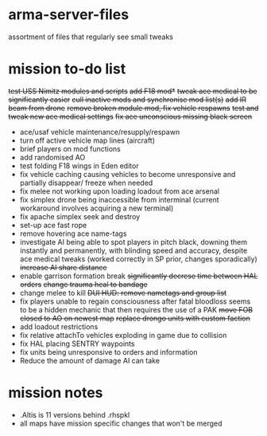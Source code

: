 # arma-server-files
 assortment of files that regularly see small tweaks

# mission to-do list
~~test USS Nimitz modules and scripts~~
~~add F18 mod*~~
~~tweak ace medical to be significantly easier~~
~~cull inactive mods and synchronise mod list(s)~~
~~add IR beam from drone~~
~~remove broken module mod, fix vehicle respawns~~
~~test and tweak new ace medical settings~~
~~fix ace unconscious missing black screen~~
- ace/usaf vehicle maintenance/resupply/respawn
- turn off active vehicle map lines (aircraft)
- brief players on mod functions
- add randomised AO
- test folding F18 wings in Eden editor
- fix vehicle caching causing vehicles to become unresponsive and partially disappear/ freeze when needed
- fix melee not working upon loading loadout from ace arsenal
- fix simplex drone being inaccessible from interminal (current workaround involves acquiring a new terminal)
- fix apache simplex seek and destroy
- set-up ace fast rope
- remove hovering ace name-tags
- investigate AI being able to spot players in pitch black, downing them instantly and permanently, with blinding speed and accuracy, despite ace medical tweaks (worked correctly in SP prior, changes sporadically)
~~increase AI share distance~~
- enable garrison formation break
~~significantly decrese time between HAL orders~~
~~change trauma heal to bandage~~
- change melee to kill
~~DUI HUD: remove nametags and group list~~
- fix players unable to regain consciousness after fatal bloodloss
    seems to be a hidden mechanic that then requires the use of a PAK
~~move FOB closed to AO on newest map~~
~~replace drongo units with custom faction~~
- add loadout restrictions
- fix relative attachTo vehicles exploding in game due to collision
- fix HAL placing SENTRY waypoints
- fix units being unresponsive to orders and information
- Reduce the amount of damage AI can take

# mission notes
- .Altis is 11 versions behind .rhspkl
- all maps have mission specific changes that won't be merged